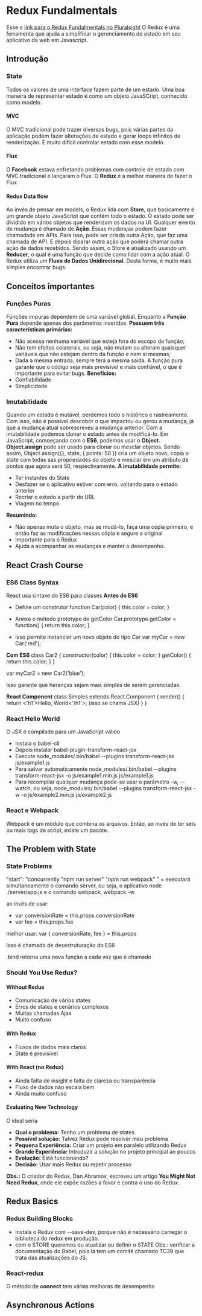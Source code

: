 # Redux Fundalmentals
Esse o [link para o Redux Fundalmentals no Pluralsight](https://www.pluralsight.com/courses/redux-fundamentals "Redux Fundalmentals")
O Redux é uma ferramenta que ajuda a simplificar o gerenciamento de estado em seu aplicativo da web em Javascript. 

## Introdução
### State
Todos os valores de uma interface fazem parte de um estado. 
Uma boa maneira de representar estado é como um objeto JavaSCript, conhecido como modelo.

#### MVC
O MVC tradicional pode trazer diversos bugs, pois várias partes da aplicação podem fazer alterações de estado e gerar loops infinitos de renderização. É muito difícil controlar estado com esse modelo.

#### Flux
O **Facebook** estava enfretando problemas com controle de estado com MVC tradicional e lançaram o Flux.
O **Redux** é a melhor maneira de fazer o Flux.

#### Redux Data flow
Ao invés de pensar em models, o Redux lida com **Store**, que basicamente é um grande objeto JavaScript que contém todo o estado.
O estado pode ser dividido em vários objetos que renderizam os dados na UI.
Qualquer evento de mudança é chamado de **Ação**. Essas mudanças podem fazer chamadads em APIs. Para isso, pode ser criada outra Ação, que faz uma chamada de API. E depois diparar outra ação que poderá chamar outra ação de dados recebidos.
Sendo assim, o Store é atualizado usando um **Reducer**, o qual é uma função que decide como lidar com a ação atual.
O Redux utiliza um **Fluxo de Dados Unidirecional**. Desta forma, é muito mais simples encontrar bugs.

## Conceitos importantes
### Funções Puras
Funções impuras dependem de uma variável global. Enquanto a **Função Pura** depende apenas dos parâmetros inseridos.
**Possuem três características primárias:** 
* Não acessa nenhuma variável que esteja fora do escopo da função;
* Não tem efeitos colaterais, ou seja, não mutam ou alteram quaisquer variáveis que não estejam dentro da função e nem si mesmas;
* Dada a mesma entrada, sempre terá a mesma saída.
A função pura garante que o código seja mais previsível e mais confiável, o que é importante para evitar bugs.
**Benefícios:**
* Confiabilidade
* Simplicidade

### Imutabilidade
Quando um estado é mutável, perdemos todo o histórico e rastreamento. Com isso, não é possível descobrir o que impactou ou gerou a mudança, já que a mudança atual sobrescreveu a mudança anterior.
Com a imutabilidade podemos clonar o estado antes de modificá-lo. Em JavaScript, comoeçando com o **ES6**, podemos usar o **Object**. **Object.assign** pode ser usado para clonar ou mesclar objetos.
Sendo assim, Object.assign({}, state, { points: 50 }) cria um objeto novo, copia o state com todas sas propriedades do objeto e mesclar em um atributo de pontos que agora será 50, respectivamente.
**A imutabilidade permite:**
* Ter instantes do State
* Desfazer se o aplicativo estiver com erro, voltando para o estado anterior
* Recriar o estado a partir do URL
* Viagem no tempo

**Resumindo:**
* Não apenas muta o objeto, mas se mudá-lo, faça uma cópia primeiro, e então faz as modificações nessas cópia e segure a original
* Importante para o Redux
* Ajuda a acompanhar as mudanças e manter o desempenho.


## React Crash Course
### ES6 Class Syntax
React usa sintaxe do ES6 para classes
**Antes do ES6**

* Define um construtor
function Car(color) {
    this.color = color;
}

* Anexa o método prototype de getColor
Car.prototype.getColor = function() {
    return this.color;
}

* Isso permite instanciar um novo objeto do tipo Car
var myCar = new Car('red');

**Com ES6**
class Car2 {
    constructor(color) {
        this.color = color;
    }
    getColor() {
        return this.color;
    }
}

var myCar2 = new Car2('blue');

Isso garante que heranças sejam mais simples de serem gerenciadas.

**React Component**
class Simples extends React.Component {
    render() {
        return <'h1'>Hello, World<'/h1'>; (isso se chama JSX)
    }
}

### React Hello World
O JSX é compilado para um JavaScript válido
* Instala o babel-cli
* Depois instalar babel-plugin-transform-react-jsx
* Execute node_modules/.bin/babel --plugins transform-react-jsx js/example1.js
* Para salvar automaticamente node_modules/.bin/babel --plugins transform-react-jsx -o js/example1.min.js js/example1.js
* Para recompilar qualquer mudança pode-se usar o parâmetro -w, --watch, ou seja, node_modules/.bin/babel --plugins transform-react-jsx -w -o js/example2.min.js js/example2.js

### React e Webpack
Webpack é um módulo que combina os arquivos. Então, ao invés de ter seis ou mais tags de script, existe um pacote.

## The Problem with State
### State Problems
"start": "concurrently \"npm run server\" \"npm run webpack\" " = executará simultaneamente o comando server, ou seja, o aplicativo node ./server/app.js e o comando webpack, webpack -w.

ao invés de usar:
- var conversionRate = this.props.conversionRate
- var fee = this.props.fee

melhor usar:
var { conversionRate, fee } = this.props

Isso é chamado de desestruturação do ES6


.bind retorna uma nova função a cada vez que é chamado

### Should You Use Redux?
#### Without Redux
* Comunicação de vários states
* Erros de states e cenários complexos
* Muitas chamadas Ajax
* Muito confuso

#### With Redux
* Fluxos de dados mais claros
* State é previsível

#### With React (no Redux)
* Ainda falta de insight e falta de clareza ou transparência
* Fluxo de dados não escala bem
* Ainda muito confuso

#### Evaluating New Technology
O ideal seria
* **Qual o problema:** Tenho um problema de states
* **Possível solução:** Talvez Redux pode resolver meu problema
* **Pequena Experiência:** Criar um projeto em paralelo utilizando Redux
* **Grande Experiência:** Introduzir a solução no projeto principal ao poucos 
* **Evolução:** Está funcionando?
* **Decisão:** Usar mais Redux ou repetir processo

**Obs.:** O criador do Redux, Dan Abramov, escreveu um artigo **You Might Not Need Redux**, onde ele expõe razões a favor e contra o uso do Redux.


## Redux Basics
### Redux Building Blocks

* Instala o Redux com --save-dev, porque não é necessário carregar o biblioteca do redux em produção.
* com o STORE queremos ou atualizar ou definir o STATE
Obs.: verificar a documentação do Babel, pois lá tem um comitê chamado TC39 que trata das atualizações do JS.

### React-redux

O método de **connect** tem várias melhoras de desempenho




## Asynchronous Actions




